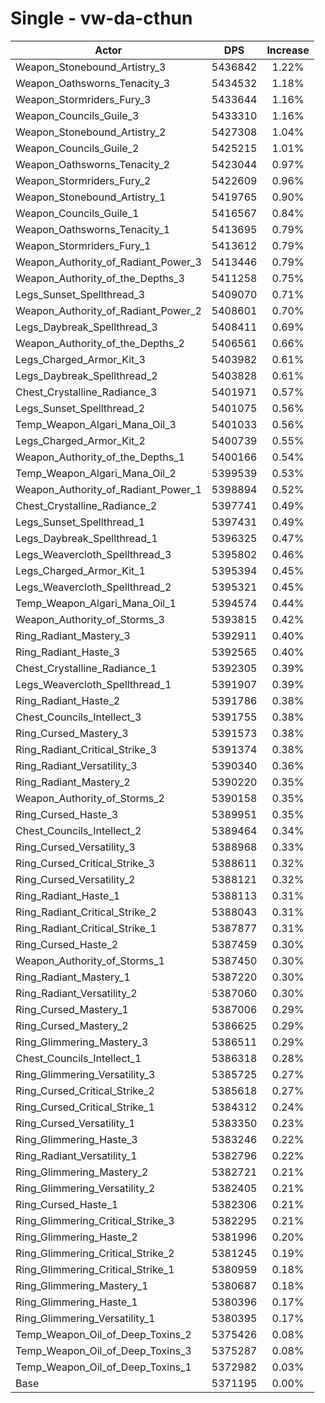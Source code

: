 # Single - vw-da-cthun
| Actor | DPS | Increase |
|---|:---:|:---:|
|Weapon_Stonebound_Artistry_3|5436842|1.22%|
|Weapon_Oathsworns_Tenacity_3|5434532|1.18%|
|Weapon_Stormriders_Fury_3|5433644|1.16%|
|Weapon_Councils_Guile_3|5433310|1.16%|
|Weapon_Stonebound_Artistry_2|5427308|1.04%|
|Weapon_Councils_Guile_2|5425215|1.01%|
|Weapon_Oathsworns_Tenacity_2|5423044|0.97%|
|Weapon_Stormriders_Fury_2|5422609|0.96%|
|Weapon_Stonebound_Artistry_1|5419765|0.90%|
|Weapon_Councils_Guile_1|5416567|0.84%|
|Weapon_Oathsworns_Tenacity_1|5413695|0.79%|
|Weapon_Stormriders_Fury_1|5413612|0.79%|
|Weapon_Authority_of_Radiant_Power_3|5413446|0.79%|
|Weapon_Authority_of_the_Depths_3|5411258|0.75%|
|Legs_Sunset_Spellthread_3|5409070|0.71%|
|Weapon_Authority_of_Radiant_Power_2|5408601|0.70%|
|Legs_Daybreak_Spellthread_3|5408411|0.69%|
|Weapon_Authority_of_the_Depths_2|5406561|0.66%|
|Legs_Charged_Armor_Kit_3|5403982|0.61%|
|Legs_Daybreak_Spellthread_2|5403828|0.61%|
|Chest_Crystalline_Radiance_3|5401971|0.57%|
|Legs_Sunset_Spellthread_2|5401075|0.56%|
|Temp_Weapon_Algari_Mana_Oil_3|5401033|0.56%|
|Legs_Charged_Armor_Kit_2|5400739|0.55%|
|Weapon_Authority_of_the_Depths_1|5400166|0.54%|
|Temp_Weapon_Algari_Mana_Oil_2|5399539|0.53%|
|Weapon_Authority_of_Radiant_Power_1|5398894|0.52%|
|Chest_Crystalline_Radiance_2|5397741|0.49%|
|Legs_Sunset_Spellthread_1|5397431|0.49%|
|Legs_Daybreak_Spellthread_1|5396325|0.47%|
|Legs_Weavercloth_Spellthread_3|5395802|0.46%|
|Legs_Charged_Armor_Kit_1|5395394|0.45%|
|Legs_Weavercloth_Spellthread_2|5395321|0.45%|
|Temp_Weapon_Algari_Mana_Oil_1|5394574|0.44%|
|Weapon_Authority_of_Storms_3|5393815|0.42%|
|Ring_Radiant_Mastery_3|5392911|0.40%|
|Ring_Radiant_Haste_3|5392565|0.40%|
|Chest_Crystalline_Radiance_1|5392305|0.39%|
|Legs_Weavercloth_Spellthread_1|5391907|0.39%|
|Ring_Radiant_Haste_2|5391786|0.38%|
|Chest_Councils_Intellect_3|5391755|0.38%|
|Ring_Cursed_Mastery_3|5391573|0.38%|
|Ring_Radiant_Critical_Strike_3|5391374|0.38%|
|Ring_Radiant_Versatility_3|5390340|0.36%|
|Ring_Radiant_Mastery_2|5390220|0.35%|
|Weapon_Authority_of_Storms_2|5390158|0.35%|
|Ring_Cursed_Haste_3|5389951|0.35%|
|Chest_Councils_Intellect_2|5389464|0.34%|
|Ring_Cursed_Versatility_3|5388968|0.33%|
|Ring_Cursed_Critical_Strike_3|5388611|0.32%|
|Ring_Cursed_Versatility_2|5388121|0.32%|
|Ring_Radiant_Haste_1|5388113|0.31%|
|Ring_Radiant_Critical_Strike_2|5388043|0.31%|
|Ring_Radiant_Critical_Strike_1|5387877|0.31%|
|Ring_Cursed_Haste_2|5387459|0.30%|
|Weapon_Authority_of_Storms_1|5387450|0.30%|
|Ring_Radiant_Mastery_1|5387220|0.30%|
|Ring_Radiant_Versatility_2|5387060|0.30%|
|Ring_Cursed_Mastery_1|5387006|0.29%|
|Ring_Cursed_Mastery_2|5386625|0.29%|
|Ring_Glimmering_Mastery_3|5386511|0.29%|
|Chest_Councils_Intellect_1|5386318|0.28%|
|Ring_Glimmering_Versatility_3|5385725|0.27%|
|Ring_Cursed_Critical_Strike_2|5385618|0.27%|
|Ring_Cursed_Critical_Strike_1|5384312|0.24%|
|Ring_Cursed_Versatility_1|5383350|0.23%|
|Ring_Glimmering_Haste_3|5383246|0.22%|
|Ring_Radiant_Versatility_1|5382796|0.22%|
|Ring_Glimmering_Mastery_2|5382721|0.21%|
|Ring_Glimmering_Versatility_2|5382405|0.21%|
|Ring_Cursed_Haste_1|5382306|0.21%|
|Ring_Glimmering_Critical_Strike_3|5382295|0.21%|
|Ring_Glimmering_Haste_2|5381996|0.20%|
|Ring_Glimmering_Critical_Strike_2|5381245|0.19%|
|Ring_Glimmering_Critical_Strike_1|5380959|0.18%|
|Ring_Glimmering_Mastery_1|5380687|0.18%|
|Ring_Glimmering_Haste_1|5380396|0.17%|
|Ring_Glimmering_Versatility_1|5380395|0.17%|
|Temp_Weapon_Oil_of_Deep_Toxins_2|5375426|0.08%|
|Temp_Weapon_Oil_of_Deep_Toxins_3|5375287|0.08%|
|Temp_Weapon_Oil_of_Deep_Toxins_1|5372982|0.03%|
|Base|5371195|0.00%|
